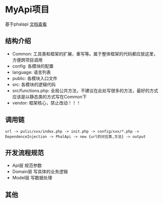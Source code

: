 # MyApi项目 
基于phalapi
[文档查看](http://docs.phalapi.net/#/v2.0/)

## 结构介绍
- Common: 工具类和框架的扩展，重写等。属于整体框架的代码都应放这里，方便跨项目调用
- config: 各模块的配置
- language: 语言列表
- public: 各模块入口文件
- src: 各模块的逻辑代码
- src/functions.php: 全局公共方法，不建议在此处写很多的方法，最好的方式应该是以静态类的方式写在Common下
- vendor: 框架核心，禁止改动！！！

## 调用链
`url -> pulic/xxx/index.php -> init.php -> config/xxx/*.php -> DependenceInjection -> PhalApi -> new {url的对应类,方法} -> output`

## 开发流程规范
* Api层 规范参数
* Domain层 写具体的业务逻辑
* Model层 写数据处理

## 其他



